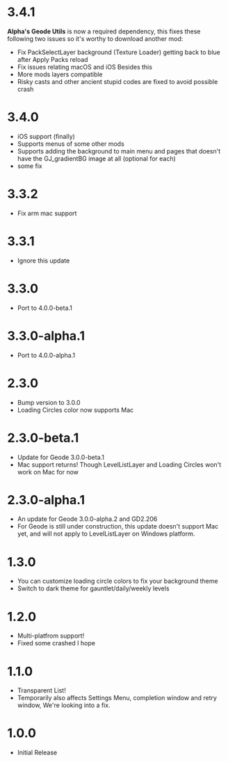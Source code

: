 # 3.4.1
**Alpha's Geode Utils** is now a required dependency, this fixes these following two issues so it's worthy to download another mod:
- Fix PackSelectLayer background (Texture Loader) getting back to blue after Apply Packs reload
- Fix issues relating macOS and iOS
Besides this
- More mods layers compatible
- Risky casts and other ancient stupid codes are fixed to avoid possible crash

# 3.4.0
- iOS support (finally)
- Supports menus of some other mods
- Supports adding the background to main menu and pages that doesn't have the GJ_gradientBG image at all (optional for each)
- some fix

# 3.3.2
- Fix arm mac support

# 3.3.1
- Ignore this update

# 3.3.0
- Port to 4.0.0-beta.1

# 3.3.0-alpha.1
- Port to 4.0.0-alpha.1

# 2.3.0
- Bump version to 3.0.0  
- Loading Circles color now supports Mac

# 2.3.0-beta.1
- Update for Geode 3.0.0-beta.1  
- Mac support returns! Though LevelListLayer and Loading Circles won't work on Mac for now

# 2.3.0-alpha.1
- An update for Geode 3.0.0-alpha.2 and GD2.206  
- For Geode is still under construction, this update doesn't support Mac yet, and will not apply to LevelListLayer on Windows platform.

# 1.3.0
- You can customize loading circle colors to fix your background theme  
- Switch to dark theme for gauntlet/daily/weekly levels

# 1.2.0
- Multi-platfrom support!  
- Fixed some crashed I hope

# 1.1.0
- Transparent List!  
- Temporarily also affects Settings Menu, completion window and retry window, We're looking into a fix.

# 1.0.0
- Initial Release